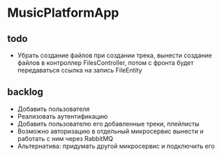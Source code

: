 # MusicPlatformApp

## todo
- Убрать создание файлов при создании трека, вынести создание файлов в контроллер FilesController, потом с фронта будет передаваться ссылка на запись FileEntity


## backlog
- Добавить пользователя
- Реализовать аутентификацию
- Добавить пользователю его добавленные треки, плейлисты
- Возможно авторизацию в отдельный микросервис вынести и работать с ним через RabbitMQ
- Альтернатива: придумать другой микросервис и подключить его
